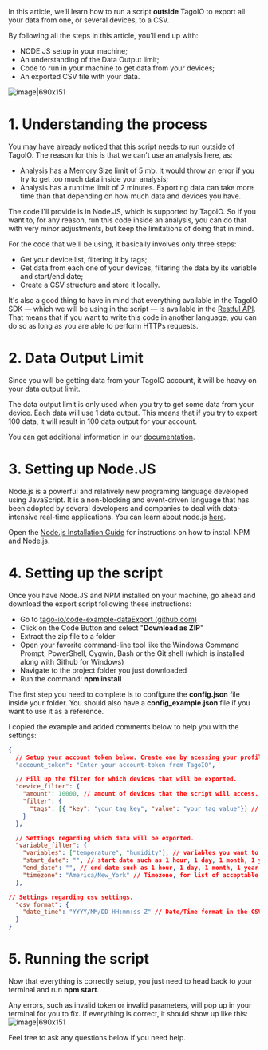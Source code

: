 In this article, we’ll learn how to run a script **outside** TagoIO to export all your data from one, or several devices, to a CSV.

By following all the steps in this article, you’ll end up with:

* NODE.JS setup in your machine;
* An understanding of the Data Output limit;
* Code to run in your machine to get data from your devices;
* An exported CSV file with your data.

![image|690x151](upload://tJPALSZvOnEaWe53NCFoNJezHiu.png)

# 1. Understanding the process
You may have already noticed that this script needs to run outside of TagoIO. The reason for this is that we can't use an analysis here, as:
* Analysis has a Memory Size limit of 5 mb. It would throw an error if you try to get too much data inside your analysis;
* Analysis has a runtime limit of 2 minutes. Exporting data can take more time than that depending on how much data and devices you have.

The code I'll provide is in Node.JS, which is supported by TagoIO. So if you want to, for any reason, run this code inside an analysis, you can do that with very minor adjustments, but keep the limitations of doing that in mind.

For the code that we'll be using, it basically involves only three steps:
* Get your device list, filtering it by tags;
* Get data from each one of your devices, filtering the data by its variable and start/end date;
* Create a CSV structure and store it locally.

It's also a good thing to have in mind that everything available in the TagoIO SDK — which we will be using in the script — is available in the [Restful API](https://docs.tago.io/en/articles/494-restful-api). That means that if you want to write this code in another language, you can do so as long as you are able to perform HTTPs requests.

# 2. Data Output Limit
Since you will be getting data from your TagoIO account, it will be heavy on your data output limit.

The data output limit is only used when you try to get some data from your device. Each data will use 1 data output. This means that if you try to export 100 data, it will result in 100 data output for your account.

You can get additional information in our [documentation](https://docs.tago.io/en/articles/193-data-output-service).

# 3. Setting up Node.JS 
Node.js is a powerful and relatively new programing language developed using JavaScript. It is a non-blocking and event-driven language that has been adopted by several developers and companies to deal with data-intensive real-time applications. You can learn about node.js [here](https://nodejs.org/en/).

Open the [Node.js Installation Guide](https://nodejs.org/en/download/package-manager/) for instructions on how to install NPM and Node.js.

# 4. Setting up the script
Once you have Node.JS and NPM installed on your machine, go ahead and download the export script following these instructions:

* Go to [tago-io/code-example-dataExport (github.com)](https://github.com/tago-io/code-example-dataExport)
* Click on the Code Button and select "**Download as ZIP**"
* Extract the zip file to a folder
* Open your favorite command-line tool like the Windows Command Prompt, PowerShell, Cygwin, Bash or the Git shell (which is installed along with Github for Windows)
* Navigate to the project folder you just downloaded
* Run the command: **npm install**

The first step you need to complete is to configure the **config.json** file inside your folder. You should also have a **config_example.json** file if you want to use it as a reference.

I copied the example and added comments below to help you with the settings:
``` JSON
{
  // Setup your account token below. Create one by acessing your profile at https://admin.tago.io/account.
  "account_token": "Enter your account-token from TagoIO",

  // Fill up the filter for which devices that will be exported.
  "device_filter": {
    "amount": 10000, // amount of devices that the script will access.
    "filter": {
      "tags": [{ "key": "your tag key", "value": "your tag value"}] // tag filter
    }
  },

  // Settings regarding which data will be exported.
  "variable_filter": {
    "variables": ["temperature", "humidity"], // variables you want to export.
    "start_date": "", // start date such as 1 hour, 1 day, 1 month, 1 year.
    "end_date": "", // end date such as 1 hour, 1 day, 1 month, 1 year.
    "timezone": "America/New_York" // Timezone, for list of acceptable timezones see https://momentjs.com/timezone/
  },

// Settings regarding csv settings.
  "csv_format": {
    "date_time": "YYYY/MM/DD HH:mm:ss Z" // Date/Time format in the CSV File. Accepted formats at: https://momentjs.com/docs/#/displaying/format/
  }
}
```

# 5. Running the script
Now that everything is correctly setup, you just need to head back to your terminal and run **npm start**.

Any errors, such as invalid token or invalid parameters, will pop up in your terminal for you to fix. If everything is correct, it should show up like this:
![image|690x151](upload://tJPALSZvOnEaWe53NCFoNJezHiu.png)

Feel free to ask any questions below if you need help.
